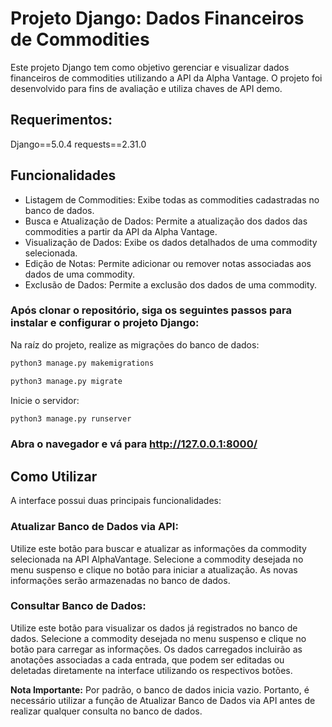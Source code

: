 # Projeto Django: Dados Financeiros de Commodities

Este projeto Django tem como objetivo gerenciar e visualizar dados financeiros de commodities utilizando a API da Alpha Vantage. O projeto foi desenvolvido para fins de avaliação e utiliza chaves de API demo.


## Requerimentos:

Django==5.0.4
requests==2.31.0

## Funcionalidades

- Listagem de Commodities: Exibe todas as commodities cadastradas no banco de dados.
- Busca e Atualização de Dados: Permite a atualização dos dados das commodities a partir da API da Alpha Vantage.
- Visualização de Dados: Exibe os dados detalhados de uma commodity selecionada.
- Edição de Notas: Permite adicionar ou remover notas associadas aos dados de uma commodity.
- Exclusão de Dados: Permite a exclusão dos dados de uma commodity.

### Após clonar o repositório, siga os seguintes passos para instalar e configurar o projeto Django:

Na raíz do projeto, realize as migrações do banco de dados:

```bash
python3 manage.py makemigrations
```

```bash
python3 manage.py migrate
```

Inicie o servidor:

```bash
python3 manage.py runserver
```

### Abra o navegador e vá para http://127.0.0.1:8000/


## Como Utilizar

A interface possui duas principais funcionalidades:

### Atualizar Banco de Dados via API:

Utilize este botão para buscar e atualizar as informações da commodity selecionada na API AlphaVantage.
Selecione a commodity desejada no menu suspenso e clique no botão para iniciar a atualização.
As novas informações serão armazenadas no banco de dados.

### Consultar Banco de Dados:

Utilize este botão para visualizar os dados já registrados no banco de dados.
Selecione a commodity desejada no menu suspenso e clique no botão para carregar as informações.
Os dados carregados incluirão as anotações associadas a cada entrada, que podem ser editadas ou deletadas diretamente na interface utilizando os respectivos botões.

**Nota Importante:**
Por padrão, o banco de dados inicia vazio. Portanto, é necessário utilizar a função de Atualizar Banco de Dados via API antes de realizar qualquer consulta no banco de dados.

